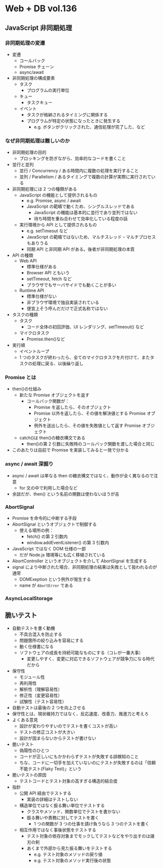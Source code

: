 # Web + DB vol.136

## JavaScript 非同期処理

### 非同期処理の変遷

- 変遷
  - コールバック
  - Promise チェーン
  - async/await
- 非同期処理の構成要素
  - タスク
    - プログラムの実行単位
  - キュー
    - タスクキュー
  - イベント
    - タスクが格納されるタイミングに関係する
    - プログラムが特定の状態になったときに発生する
      - e.g. ボタンがクリックされた、通信処理が完了した、など

### なぜ非同期処理は難しいのか

- 非同期処理の目的
  - ブロッキングを防ぎながら、効率的なコードを書くこと
- 並行と並列
  - 並行 / Concurrency / ある時間内に複数の処理を実行すること
  - 並列 / Parallelism / あるタイミングで複数の計算が実際に実行されている
- 非同期処理には 2 つの種類がある
  - JavaScript の機能として提供されるもの
    - e.g. Promise, async / await
    - JavaScript の範疇で動くため、シングルスレッドである
      - JavaScript の機能は基本的に並行であり並列ではない
      - 待ち時間を重ね合わせて効率化している程度の話
  - 実行環境から API として提供されるもの
    - e.g. setTimeout など
    - JavaScript の範疇ではないため、マルチスレッド・マルチプロセスもありうる
    - 同期 API と非同期 API がある。後者が非同期処理の本質
- API の種類
  - Web API
    - 標準仕様がある
    - Browser API ともいう
    - setTimeout, fetch など
    - ブラウザでもサーバサイドでも動くことが多い
  - Runtime API
    - 標準仕様がない
    - 非ブラウザ環境で独自実装されている
    - 便宜上そう呼んだだけで正式名称ではない
- タスクの種類
  - タスク
    - コード全体の初回評価、UI レンダリング、setTimeout() など
  - マイクロタスク
    - Promise.then()など
- 実行順
  - イベントループ
  - 1 つのタスクが終わったら、全てのマイクロタスクを片付けて、またタスクの処理に戻る、以後繰り返し

### Promise とは

- then()の仕組み
  - 新たな Promise オブジェクトを返す
    - コールバック関数が：
      - Promise を返したら、そのオブジェクト
      - Promise 以外を返したら、その値を解決値とする Promise オブジェクト
      - 例外を送出したら、その値を失敗値として返す Promise オブジェクト
  - catch()は then()の糖衣構文である
    - then()の第 2 引数に失敗時のコールバック関数を渡した場合と同じ
- このあたりは自前で Promise を実装してみると一発で分かる

### async / await 深掘り

- async / await は単なる then の糖衣構文ではなく、動作が全く異なるので注意
  - for 文の中で利用した場合など
- 余談だが、then() という名前の関数は使わないほうが吉

### AbortSignal

- Promise を命令的に中断する手段
- AbortSignal というオブジェクトで制御する
  - 使える場所の例：
    - fetch() の第 2 引数内
    - window.addEventListener() の第 3 引数内
- JavaScript ではなく DOM 仕様の一部
  - だが Node.js 環境等にも広く移植されている
- AbortController というオブジェクトを介して AbortSignal を生成する
- signal により中断された場合、非同期処理の結果は失敗として扱われるのが通常
  - DOMExeption という例外が発生する
  - name が `AbortError` である

### AsyncLocalStorage

## 脆いテスト

- 自動テストを書く動機
  - 不具合混入を防止する
  - 問題箇所の絞り込みを容易にする
  - 動く仕様書になる
  - ソフトウェアの成長を持続可能なものにする（コレが一番大事）
    - 変更しやすく、変更に対応できるソフトウェアが競争力になる時代だから
- 保守性
  - モジュール性
  - 再利用性
  - 解析性（理解容易性）
  - 修正性（変更容易性）
  - 試験性（テスト容易性）
- 自動テストは最後の 2 つを向上させる
- 保守性とは、現状維持力ではなく、反応速度、改善力、推進力と考えろ
- よくある意見
  - 設計が変わりやすいのでテストを書くコストが高い
  - テストの修正コストが大きい
  - 設計が固まらないからテストが書けない
- 脆いテスト
  - 偽陽性のひとつ
  - コードが正しいにもかかわらずテストが失敗する誤検知のこと
  - ちな、コードに一切手を加えていないのにテストが失敗するのは「信頼不能テスト(Flaky Test)」という
- 脆いテストの原因
  - テストコードとテスト対象の高すぎる構造的結合度
- 指針
  - 公開 API 経由でテストする
    - 実装の詳細はテストしない
  - 構造単位ではなく振る舞い単位でテストする
    - クラスやメソッド、関数単位でテストを書かない
    - 振る舞いや責務に対してテストを書く
      - 1 つの関数が 3 つの仕事を請け負うなら 3 つのテストを書く
  - 相互作用ではなく事後状態をテストする
    - テスト対象の依存対象までモックしてテストなどをやり出すのは諸刃の剣
    - あくまで外部から見た振る舞いをテストする
      - e.g. テスト対象のメソッドの戻り値
      - e.g. テスト対象のメソッド実行後の状態
